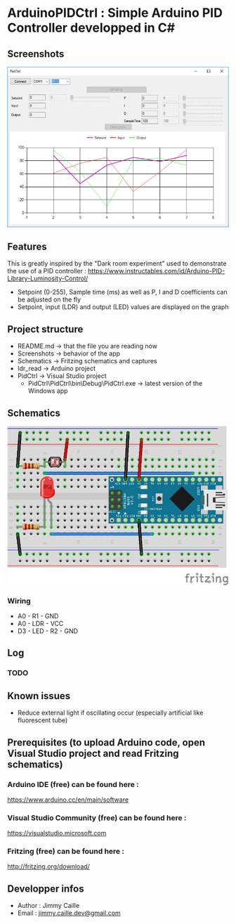 # ArduinoPIDCtrl : Simple Arduino PID Controller developped in C#

## Screenshots
![Screenshot 1](https://raw.githubusercontent.com/jimmycaille/ArduinoPIDCtrl/master/Screenshots/readme.png "Screenshot 1")

## Features
This is greatly inspired by the "Dark room experiment" used to demonstrate the use of a PID controller :
https://www.instructables.com/id/Arduino-PID-Library-Luminosity-Control/

* Setpoint (0-255), Sample time (ms) as well as P, I and D coefficients can be adjusted on the fly
* Setpoint, input (LDR) and output (LED) values are displayed on the graph

## Project structure
- README.md    -> that the file you are reading now
- Screenshots  -> behavior of the app
- Schematics   -> Fritzing schematics and captures
- ldr_read     -> Arduino project
- PidCtrl      -> Visual Studio project
  - PidCtrl\PidCtrl\bin\Debug\PidCtrl.exe -> latest version of the Windows app
  
## Schematics
![Fritzing schematic](https://raw.githubusercontent.com/jimmycaille/ArduinoPIDCtrl/master/Schematics/readme.png "Fritzing schematic")

### Wiring
* A0 - R1 - GND
* A0 - LDR - VCC
* D3 - LED - R2 - GND

## Log
### TODO

## Known issues
* Reduce external light if oscillating occur (especially artificial like fluorescent tube)

## Prerequisites (to upload Arduino code, open Visual Studio project and read Fritzing schematics)
### Arduino IDE (free) can be found here :
https://www.arduino.cc/en/main/software
### Visual Studio Community (free) can be found here :
https://visualstudio.microsoft.com
### Fritzing (free) can be found here :
http://fritzing.org/download/

## Developper infos
- Author : Jimmy Caille
- Email  : jimmy.caille.dev@gmail.com

